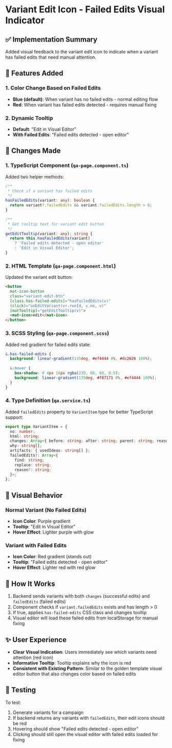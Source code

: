 # Variant Edit Icon - Failed Edits Visual Indicator

## ✅ Implementation Summary

Added visual feedback to the variant edit icon to indicate when a variant has failed edits that need manual attention.

## 🎯 Features Added

### 1. **Color Change Based on Failed Edits**
- **Blue (default)**: When variant has no failed edits - normal editing flow
- **Red**: When variant has failed edits detected - requires manual fixing

### 2. **Dynamic Tooltip**
- **Default**: "Edit in Visual Editor"
- **With Failed Edits**: "Failed edits detected - open editor"

## 📝 Changes Made

### 1. **TypeScript Component** (`qa-page.component.ts`)

Added two helper methods:

```typescript
/**
 * Check if a variant has failed edits
 */
hasFailedEdits(variant: any): boolean {
  return variant?.failedEdits && variant.failedEdits.length > 0;
}

/**
 * Get tooltip text for variant edit button
 */
getEditTooltip(variant: any): string {
  return this.hasFailedEdits(variant) 
    ? 'Failed edits detected - open editor' 
    : 'Edit in Visual Editor';
}
```

### 2. **HTML Template** (`qa-page.component.html`)

Updated the variant edit button:

```html
<button 
  mat-icon-button 
  class="variant-edit-btn"
  [class.has-failed-edits]="hasFailedEdits(v)"
  (click)="onEditVariant(vr.runId, v.no, v)"
  [matTooltip]="getEditTooltip(v)">
  <mat-icon>edit</mat-icon>
</button>
```

### 3. **SCSS Styling** (`qa-page.component.scss`)

Added red gradient for failed edits state:

```scss
&.has-failed-edits {
  background: linear-gradient(135deg, #ef4444 0%, #dc2626 100%);
  
  &:hover {
    box-shadow: 0 4px 16px rgba(239, 68, 68, 0.5);
    background: linear-gradient(135deg, #f87171 0%, #ef4444 100%);
  }
}
```

### 4. **Type Definition** (`qa.service.ts`)

Added `failedEdits` property to `VariantItem` type for better TypeScript support:

```typescript
export type VariantItem = {
  no: number;
  html: string;
  changes: Array<{ before: string; after: string; parent: string; reason?: string }>;
  why: string[];
  artifacts: { usedIdeas: string[] };
  failedEdits?: Array<{
    find: string;
    replace: string;
    reason?: string;
  }>;
};
```

## 🎨 Visual Behavior

### Normal Variant (No Failed Edits)
- **Icon Color**: Purple gradient
- **Tooltip**: "Edit in Visual Editor"
- **Hover Effect**: Lighter purple with glow

### Variant with Failed Edits
- **Icon Color**: Red gradient (stands out)
- **Tooltip**: "Failed edits detected - open editor"
- **Hover Effect**: Lighter red with red glow

## 🔄 How It Works

1. Backend sends variants with both `changes` (successful edits) and `failedEdits` (failed edits)
2. Component checks if `variant.failedEdits` exists and has length > 0
3. If true, applies `has-failed-edits` CSS class and changes tooltip
4. Visual editor will load these failed edits from localStorage for manual fixing

## ✨ User Experience

- **Clear Visual Indication**: Users immediately see which variants need attention (red icon)
- **Informative Tooltip**: Tooltip explains why the icon is red
- **Consistent with Existing Pattern**: Similar to the golden template visual editor button that also changes color based on failed edits

## 🧪 Testing

To test:
1. Generate variants for a campaign
2. If backend returns any variants with `failedEdits`, their edit icons should be red
3. Hovering should show "Failed edits detected - open editor"
4. Clicking should still open the visual editor with failed edits loaded for fixing
